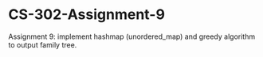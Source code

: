# CS-302-Assignment-9
Assignment 9: implement hashmap (unordered_map) and greedy algorithm to output family tree.
